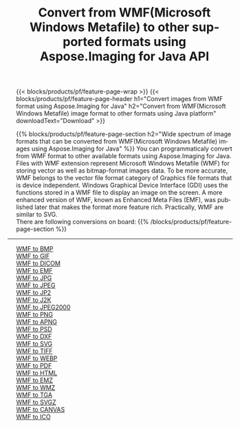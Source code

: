 ﻿---
title: Convert from WMF(Microsoft Windows Metafile) to other supported formats using Aspose.Imaging for Java API 
weight: 3920
url: /java/conversion/from/wmf 
lang: en
langdirlevel: 2
locales: zh-hans,ja,it,ru,de,es,fr,nl,id,lt,pl,pt,vi,tr,ko,zh-hant,ar,hi,th,sv,cs,uk,he
description: Aspose.Imaging API can easily convert from WMF(Microsoft Windows Metafile) to other formats using Java platform
---

{{< blocks/products/pf/feature-page-wrap >}}
{{< blocks/products/pf/feature-page-header h1="Convert images from WMF format using Aspose.Imaging for Java" h2="Convert from WMF(Microsoft Windows Metafile) image format to other formats using Java platform" downloadText="Download" >}}


{{% blocks/products/pf/feature-page-section  h2="Wide spectrum of image formats that can be converted from WMF(Microsoft Windows Metafile) images using Aspose.Imaging for Java" %}}
You can programmaticaly convert from WMF format to other available formats using 
Aspose.Imaging for Java. Files with WMF extension represent Microsoft Windows Metafile (WMF) for storing vector as well as bitmap-format images data. To be more accurate, WMF belongs to the vector file format category of Graphics file formats that is device independent. Windows Graphical Device Interface (GDI) uses the functions stored in a WMF file to display an image on the screen. A more enhanced version of WMF, known as Enhanced Meta Files (EMF), was published later that makes the format more feature rich. Practically, WMF are similar to SVG.
<br/>
There are following conversions on board:
{{% /blocks/products/pf/feature-page-section %}}
<div class="container-fluid productfamilypage bg-gray">
    <div class="convertypes bg-gray agp-content section">
        <div class="container">
		<hr style="margin-left:-20px;"/>
		<div class="row other-converters">
		    <div class='col-md-2 other-converter remove-lp remove-rp'><a href="/imaging/java/conversion/wmf-to-bmp" >WMF to BMP</a></div><div class='col-md-2 other-converter remove-lp remove-rp'><a href="/imaging/java/conversion/wmf-to-gif" >WMF to GIF</a></div><div class='col-md-2 other-converter remove-lp remove-rp'><a href="/imaging/java/conversion/wmf-to-dicom" >WMF to DICOM</a></div><div class='col-md-2 other-converter remove-lp remove-rp'><a href="/imaging/java/conversion/wmf-to-emf" >WMF to EMF</a></div><div class='col-md-2 other-converter remove-lp remove-rp'><a href="/imaging/java/conversion/wmf-to-jpg" >WMF to JPG</a></div><div class='col-md-2 other-converter remove-lp remove-rp'><a href="/imaging/java/conversion/wmf-to-jpeg" >WMF to JPEG</a></div><div class='col-md-2 other-converter remove-lp remove-rp'><a href="/imaging/java/conversion/wmf-to-jp2" >WMF to JP2</a></div><div class='col-md-2 other-converter remove-lp remove-rp'><a href="/imaging/java/conversion/wmf-to-j2k" >WMF to J2K</a></div><div class='col-md-2 other-converter remove-lp remove-rp'><a href="/imaging/java/conversion/wmf-to-jpeg2000" >WMF to JPEG2000</a></div><div class='col-md-2 other-converter remove-lp remove-rp'><a href="/imaging/java/conversion/wmf-to-png" >WMF to PNG</a></div><div class='col-md-2 other-converter remove-lp remove-rp'><a href="/imaging/java/conversion/wmf-to-apng" >WMF to APNG</a></div><div class='col-md-2 other-converter remove-lp remove-rp'><a href="/imaging/java/conversion/wmf-to-psd" >WMF to PSD</a></div><div class='col-md-2 other-converter remove-lp remove-rp'><a href="/imaging/java/conversion/wmf-to-dxf" >WMF to DXF</a></div><div class='col-md-2 other-converter remove-lp remove-rp'><a href="/imaging/java/conversion/wmf-to-svg" >WMF to SVG</a></div><div class='col-md-2 other-converter remove-lp remove-rp'><a href="/imaging/java/conversion/wmf-to-tiff" >WMF to TIFF</a></div><div class='col-md-2 other-converter remove-lp remove-rp'><a href="/imaging/java/conversion/wmf-to-webp" >WMF to WEBP</a></div><div class='col-md-2 other-converter remove-lp remove-rp'><a href="/imaging/java/conversion/wmf-to-pdf" >WMF to PDF</a></div><div class='col-md-2 other-converter remove-lp remove-rp'><a href="/imaging/java/conversion/wmf-to-html" >WMF to HTML</a></div><div class='col-md-2 other-converter remove-lp remove-rp'><a href="/imaging/java/conversion/wmf-to-emz" >WMF to EMZ</a></div><div class='col-md-2 other-converter remove-lp remove-rp'><a href="/imaging/java/conversion/wmf-to-wmz" >WMF to WMZ</a></div><div class='col-md-2 other-converter remove-lp remove-rp'><a href="/imaging/java/conversion/wmf-to-tga" >WMF to TGA</a></div><div class='col-md-2 other-converter remove-lp remove-rp'><a href="/imaging/java/conversion/wmf-to-svgz" >WMF to SVGZ</a></div><div class='col-md-2 other-converter remove-lp remove-rp'><a href="/imaging/java/conversion/wmf-to-canvas" >WMF to CANVAS</a></div><div class='col-md-2 other-converter remove-lp remove-rp'><a href="/imaging/java/conversion/wmf-to-ico" >WMF to ICO</a></div>
                </div>
        </div>
    </div>
</div>
<br/>

